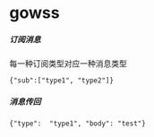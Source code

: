 # gowss

##### 订阅消息
 每一种订阅类型对应一种消息类型
```
{"sub":["type1", "type2"]}
```
##### 消息传回
```
{"type":  "type1", "body": "test"}
```
